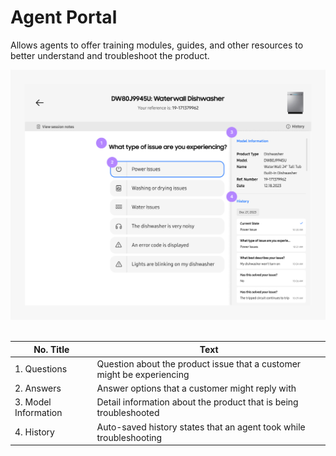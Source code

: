 # Agent Portal

Allows agents to offer training modules, guides, and other resources to better understand and troubleshoot the product.

<img src="./_media/agent-portal.png" alt="Agent Portal view" width="880"/>
<br>
<br>

| No. Title            | Text                                                                   |
| -------------------- | ---------------------------------------------------------------------- |
| 1. Questions         | Question about the product issue that a customer might be experiencing |
| 2. Answers           | Answer options that a customer might reply with                        |
| 3. Model Information | Detail information about the product that is being troubleshooted      |
| 4. History           | Auto-saved history states that an agent took while troubleshooting     |

